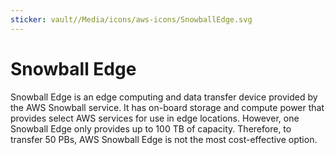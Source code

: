 ```yaml
---
sticker: vault//Media/icons/aws-icons/SnowballEdge.svg
---
```

# Snowball Edge
Snowball Edge is an edge computing and data transfer device provided by the AWS Snowball service. It has on-board storage and compute power that provides select AWS services for use in edge locations. However, one Snowball Edge only provides up to 100 TB of capacity. Therefore, to transfer 50 PBs, AWS Snowball Edge is not the most cost-effective option.